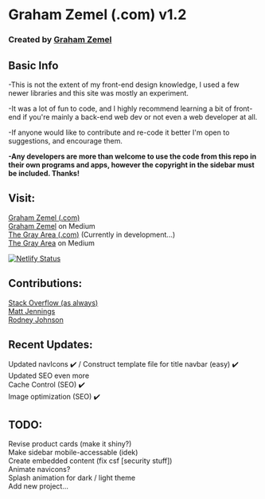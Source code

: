 # Graham Zemel (.com) v1.2
### Created by [Graham Zemel](https://github.com/grahamzemel/)

## Basic Info
-This is not the extent of my front-end design knowledge, I used a few newer libraries and this site was mostly an experiment.  

-It was a lot of fun to code, and I highly recommend learning a bit of front-end if you're mainly a back-end web dev or not even a web developer at all.  

-If anyone would like to contribute and re-code it better I'm open to suggestions, and encourage them.   

**-Any developers are more than welcome to use the code from this repo in their own programs and apps, however the copyright in the sidebar must be included. Thanks!**

## Visit:
[Graham Zemel (.com)](https://grahamzemel.com/)   
[Graham Zemel](https://blog.grahamzemel.com) on Medium  
[The Gray Area (.com)](https://grayarea.grahamzemel.com/) (Currently in development...)  
[The Gray Area](https://medium.com/the-gray-area) on Medium

[![Netlify Status](https://api.netlify.com/api/v1/badges/b2705fa1-e58c-480d-9103-a96a7e63d5b5/deploy-status)](https://app.netlify.com/sites/grahamzemel/deploys)
## Contributions: 
[Stack Overflow (as always)](https://stackoverflow.com/)  
[Matt Jennings](https://github.com/mattjennings/sveltekit-blog-template)  
[Rodney Johnson](https://github.com/rodneylab/svelte-social-icons)  

## Recent Updates:  
Updated navIcons ✔️  /
Construct template file for title navbar (easy) ✔️  
Updated SEO even more  
Cache Control (SEO) ✔️   
Image optimization (SEO) ✔️   
## TODO:
Revise product cards (make it shiny?)  
Make sidebar mobile-accessable (idek)  
Create embedded content (fix csf [security stuff])  
Animate navicons?  
Splash animation for dark / light theme  
Add new project...